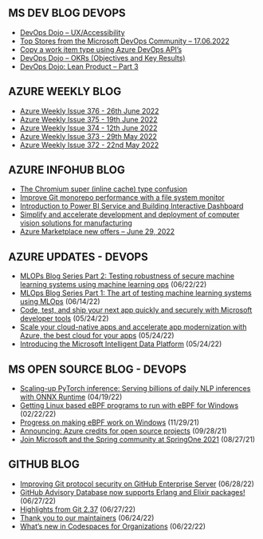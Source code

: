 ## MS DEV BLOG DEVOPS 

<!-- DEVBLOGDEVOPS:START -->
- [DevOps Dojo – UX/Accessibility](https://devblogs.microsoft.com/devops/devops-dojo-ux-accessibility/)
- [Top Stores from the Microsoft DevOps Community – 17.06.2022](https://devblogs.microsoft.com/devops/top-stores-from-the-microsoft-devops-community-17-06-2022/)
- [Copy a work item type using Azure DevOps API’s](https://devblogs.microsoft.com/devops/copy-a-work-item-type-using-azure-devops-apis-undocumented/)
- [DevOps Dojo – OKRs (Objectives and Key Results)](https://devblogs.microsoft.com/devops/devops-dojo-okrs-objectives-and-key-results/)
- [DevOps Dojo: Lean Product – Part 3](https://devblogs.microsoft.com/devops/devops-dojo-lean-product-part-3/)
<!-- DEVBLOGDEVOPS:END -->


## AZURE WEEKLY BLOG

<!-- AZUREWEEKLY:START -->
- [Azure Weekly Issue 376 - 26th June 2022](https://azureweekly.info/issue-376.html)
- [Azure Weekly Issue 375 - 19th June 2022](https://azureweekly.info/issue-375.html)
- [Azure Weekly Issue 374 - 12th June 2022](https://azureweekly.info/issue-374.html)
- [Azure Weekly Issue 373 - 29th May 2022](https://azureweekly.info/issue-373.html)
- [Azure Weekly Issue 372 - 22nd May 2022](https://azureweekly.info/issue-372.html)
<!-- AZUREWEEKLY:END -->

## AZURE INFOHUB BLOG 

<!-- AZUREINFOHUB:START -->
- [The Chromium super &lpar;inline cache&rpar; type confusion](https://github.blog/2022-06-29-the-chromium-super-inline-cache-type-confusion/)
- [Improve Git monorepo performance with a file system monitor](https://github.blog/2022-06-29-improve-git-monorepo-performance-with-a-file-system-monitor/)
- [Introduction to Power BI Service and Building Interactive Dashboard](https://techcommunity.microsoft.com/t5/educator-developer-blog/introduction-to-power-bi-service-and-building-interactive/ba-p/3560976)
- [Simplify and accelerate development and deployment of computer vision solutions for manufacturing](https://techcommunity.microsoft.com/t5/internet-of-things-blog/simplify-and-accelerate-development-and-deployment-of-computer/ba-p/3546418)
- [Azure Marketplace new offers – June 29, 2022](https://techcommunity.microsoft.com/t5/azure-marketplace-blog/azure-marketplace-new-offers-june-29-2022/ba-p/3292641)
<!-- AZUREINFOHUB:END -->


## AZURE UPDATES - DEVOPS 

<!-- AZUREUPDATES:START -->

 - [MLOPs Blog Series Part 2: Testing robustness of secure machine learning systems using machine learning ops](https://azure.microsoft.com/blog/mlops-blog-series-part-2-testing-robustness-of-secure-machine-learning-systems-using-machine-learning-ops/) (06/22/22)
 - [MLOps Blog Series Part 1: The art of testing machine learning systems using MLOps](https://azure.microsoft.com/blog/mlops-blog-series-part-1-the-art-of-testing-machine-learning-systems-using-mlops/) (06/14/22)
 - [Code, test, and ship your next app quickly and securely with Microsoft developer tools](https://azure.microsoft.com/blog/code-test-and-ship-your-next-app-quickly-and-securely-with-microsoft-developer-tools/) (05/24/22)
 - [Scale your cloud-native apps and accelerate app modernization with Azure, the best cloud for your apps](https://azure.microsoft.com/blog/scale-your-cloudnative-apps-and-accelerate-app-modernization-with-azure-the-best-cloud-for-your-apps/) (05/24/22)
 - [Introducing the Microsoft Intelligent Data Platform](https://azure.microsoft.com/blog/introducing-the-microsoft-intelligent-data-platform/) (05/24/22)
<!-- AZUREUPDATES:END -->


## MS OPEN SOURCE BLOG - DEVOPS 

<!-- MSOPENSOURCEBLOG:START -->

 - [Scaling-up PyTorch inference: Serving billions of daily NLP inferences with ONNX Runtime](https://cloudblogs.microsoft.com/opensource/2022/04/19/scaling-up-pytorch-inference-serving-billions-of-daily-nlp-inferences-with-onnx-runtime/) (04/19/22)
 - [Getting Linux based eBPF programs to run with eBPF for Windows](https://cloudblogs.microsoft.com/opensource/2022/02/22/getting-linux-based-ebpf-programs-to-run-with-ebpf-for-windows/) (02/22/22)
 - [Progress on making eBPF work on Windows](https://cloudblogs.microsoft.com/opensource/2021/11/29/progress-on-making-ebpf-work-on-windows/) (11/29/21)
 - [Announcing: Azure credits for open source projects](https://cloudblogs.microsoft.com/opensource/2021/09/28/announcing-azure-credits-for-open-source-projects/) (09/28/21)
 - [Join Microsoft and the Spring community at SpringOne 2021](https://cloudblogs.microsoft.com/opensource/2021/08/27/join-microsoft-and-the-spring-community-at-springone-2021/) (08/27/21)
<!-- MSOPENSOURCEBLOG:END -->


## GITHUB BLOG


<!-- GITHUB:START -->

 - [Improving Git protocol security on GitHub Enterprise Server](https://github.blog/2022-06-28-improving-git-protocol-security-on-github-enterprise-server/) (06/28/22)
 - [GitHub Advisory Database now supports Erlang and Elixir packages!](https://github.blog/2022-06-27-github-advisory-database-now-supports-erlang-and-elixir-packages/) (06/27/22)
 - [Highlights from Git 2.37](https://github.blog/2022-06-27-highlights-from-git-2-37/) (06/27/22)
 - [Thank you to our maintainers](https://github.blog/2022-06-24-thank-you-to-our-maintainers/) (06/24/22)
 - [What’s new in Codespaces for Organizations](https://github.blog/2022-06-22-whats-new-in-codespaces-for-organizations/) (06/22/22)
<!-- GITHUB:END -->
